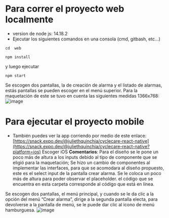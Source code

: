 # Para correr el proyecto web localmente
* version de node js: 14.18.2 
* Ejecutar los siguientes comandos en una consola (cmd, gitbash, etc...)
  
 ```
cd  web
```
 ```
npm install
```
y luego ejecutar
 ```
npm start
```
Se escogen dos pantallas, la de creación de alarma y el listado de alarmas, estás pantallas se pueden escoger en el menú superior.
Para la maquetación de este se tuvo en cuenta las siguientes medidas 1366x768: 
![image](https://github.com/JuliethQP/ux-maqueta/assets/60898371/6850a966-135f-4b3c-be9d-e88adecc3fbb)

# Para ejecutar el proyecto mobile
* También puedes ver la app corriendo por medio de este enlace: [https://snack.expo.dev/@juliethquinchia/cyclecare-react-native](https://snack.expo.dev/@juliethquinchia/cyclecare-react-native?platform=ios)
Escoger iOS
**Comentarios**: Para el diseño se le pone un poco más de altura a los inputs debido al tipo de componente que se eligió para la maquetación; Se hizo un cambio de componentes al implementar las interfaces, para que se acomodara al diseño propuesto, este es el select input de la pantalla crear alarma. Se le coloca un poco más de altura para poder observar el placeholder. el código que se encuentra en esta carpeta corresponde al código que está en línea. 

Se escogen dos pantallas, el menú principal, y cuando se le da clic a la opción del menú “Crear alarma”, dirige a la segunda pantalla electa, para devolverse a la pantalla de menú, se le puede dar clic al icono de menú hamburguesa.
  ![image](https://github.com/JuliethQP/ux-maqueta/assets/60898371/df616aca-939b-4071-b1d7-1de4d374b024)

